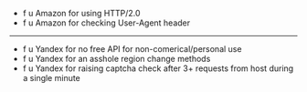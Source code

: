 - f u Amazon for using HTTP/2.0
- f u Amazon for checking User-Agent header

---

- f u Yandex for no free API for non-comerical/personal use
- f u Yandex for an asshole region change methods
- f u Yandex for raising captcha check after 3+ requests from host during a single minute
